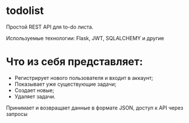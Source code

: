 # todolist
Простой REST API для to-do листа.

Используемые технологии: Flask, JWT, SQLALCHEMY и другие

# Что из себя представляет: 

- Регистрирует нового пользователя и входит в аккаунт; 
- Показывает уже существующие задачи;
- Создает новые; 
- Удаляет задачи.

Принимает и возвращает данные в формате JSON, доступ к API через запросы
